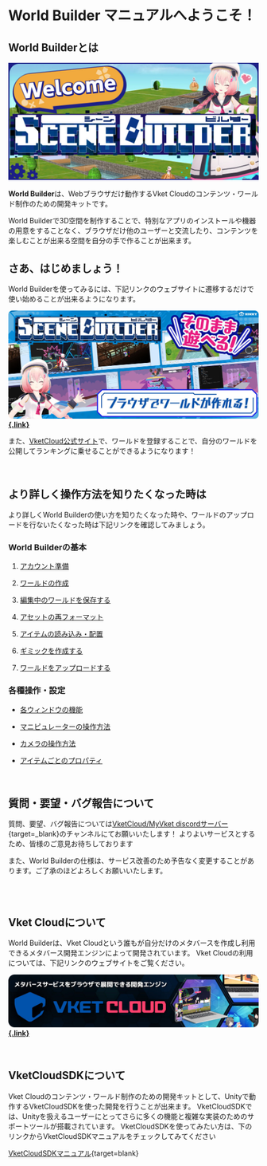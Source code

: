 # **World Builder** マニュアルへようこそ！

## World Builderとは

![index_1](img/index_1.jpg)

**World Builder**は、Webブラウザだけ動作するVket Cloudのコンテンツ・ワールド制作のための開発キットです。

World Builderで3D空間を制作することで、特別なアプリのインストールや機器の用意をすることなく、ブラウザだけ他のユーザーと交流したり、コンテンツを楽しむことが出来る空間を自分の手で作ることが出来ます。


## さあ、はじめましょう！

World Builderを使ってみるには、下記リンクのウェブサイトに遷移するだけで使い始めることが出来るようになります。

**[![index_2](img/index_2.jpg){.link}](https://scenebuilder.vket.com/)**

また、[VketCloud公式サイト](https://cloud.vket.com/)で、ワールドを登録することで、自分のワールドを公開してランキングに乗せることができるようになります！

<br>

## より詳しく操作方法を知りたくなった時は
より詳しくWorld Builderの使い方を知りたくなった時や、ワールドのアップロードを行ないたくなった時は下記リンクを確認してみましょう。

### World Builderの基本

1. [アカウント準備](GettingStarted/SetupAccount.md)

1. [ワールドの作成](GettingStarted/CreateWorld.md)

1. [編集中のワールドを保存する](GettingStarted/SavingEditingWorlds.md)

1. [アセットの再フォーマット](GettingStarted/ReformattingAssets.md)

1. [アイテムの読み込み・配置](GettingStarted/ImportItems.md)

1. [ギミックを作成する](GettingStarted/CreateGimmicks.md)

1. [ワールドをアップロードする](GettingStarted/WorldUpload.md)

### 各種操作・設定

- [各ウィンドウの機能](ControlsProperties/WindowOverview.md)

- [マニピュレーターの操作方法](ControlsProperties/Manipulator.md)

- [カメラの操作方法](ControlsProperties/CameraControls.md)

- [アイテムごとのプロパティ](ControlsProperties/ItemConfig.md)

<br>

## 質問・要望・バグ報告について

質問、要望、バグ報告については[VketCloud/MyVket discordサーバー](https://discord.com/invite/wJjtZRKjqU){target=_blank}のチャンネルにてお願いいたします！
よりよいサービスとするため、皆様のご意見お待ちしております

また、World Builderの仕様は、サービス改善のため予告なく変更することがあります。ご了承のほどよろしくお願いいたします。

<br>
<br>

## Vket Cloudについて
World Builderは、Vket Cloudという誰もが自分だけのメタバースを作成し利用できるメタバース開発エンジンによって開発されています。
Vket Cloudの利用については、下記リンクのウェブサイトをご覧ください。

**[![index_3](img/index_3.jpg){.link}](https://cloud.vket.com/#about)**

<br>

## VketCloudSDKについて

Vket Cloudのコンテンツ・ワールド制作のための開発キットとして、Unityで動作するVketCloudSDKを使った開発を行うことが出来ます。
VketCloudSDKでは、Unityを扱えるユーザーにとってさらに多くの機能と複雑な実装のためのサポートツールが搭載されています。
VketCloudSDKを使ってみたい方は、下のリンクからVketCloudSDKマニュアルをチェックしてみてください

[VketCloudSDKマニュアル](https://vrhikky.github.io/VketCloudSDK_Documents/latest/ja/index.html){target=blank}    

